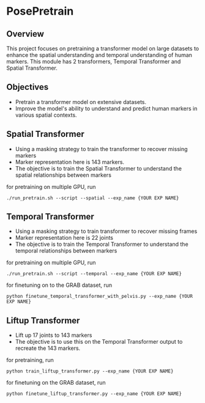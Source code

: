 # PosePretrain

## Overview

This project focuses on pretraining a transformer model on large datasets to enhance the spatial understanding and temporal understanding of human markers.
This module has 2 transformers, Temporal Transformer and Spatial Transformer. 

## Objectives

- Pretrain a transformer model on extensive datasets.
- Improve the model's ability to understand and predict human markers in various spatial contexts.

## Spatial Transformer
- Using a masking strategy to train the transformer to recover missing markers 
- Marker representation here is 143 markers.
- The objective is to train the Spatial Transformer to understand the spatial relationships between markers

for pretraining on multiple GPU, run
```
./run_pretrain.sh --script --spatial --exp_name {YOUR EXP NAME}
```

## Temporal Transformer
- Using a masking strategy to train transformer to recover missing frames 
- Marker representation here is 22 joints
- The objective is to train the Temporal Transformer to understand the temporal relationships between markers

for pretraining on multiple GPU, run 
```
./run_pretrain.sh --script --temporal --exp_name {YOUR EXP NAME}
```

for finetuning on to the GRAB dataset, run
```
python finetune_temporal_transformer_with_pelvis.py --exp_name {YOUR EXP NAME}
```


## Liftup Transformer
- Lift up 17 joints to 143 markers
- The objective is to use this on the Temporal Transformer output to recreate the 143 markers.  

for pretraining, run
```
python train_liftup_transformer.py --exp_name {YOUR EXP NAME}
```

for finetuning on the GRAB dataset, run
```
python finetune_liftup_transformer.py --exp_name {YOUR EXP NAME}
```
